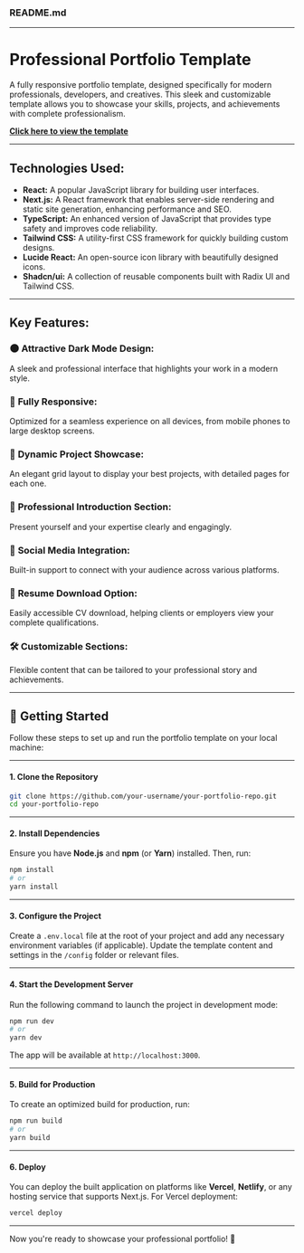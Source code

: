 ### README.md

---

# Professional Portfolio Template

A fully responsive portfolio template, designed specifically for modern professionals, developers, and creatives. This sleek and customizable template allows you to showcase your skills, projects, and achievements with complete professionalism.

[**Click here to view the template**](https://portfolio-two-phi-37.vercel.app/projects)

---

## Technologies Used:
- **React:** A popular JavaScript library for building user interfaces.
- **Next.js:** A React framework that enables server-side rendering and static site generation, enhancing performance and SEO.
- **TypeScript:** An enhanced version of JavaScript that provides type safety and improves code reliability.
- **Tailwind CSS:** A utility-first CSS framework for quickly building custom designs.
- **Lucide React:** An open-source icon library with beautifully designed icons.
- **Shadcn/ui:** A collection of reusable components built with Radix UI and Tailwind CSS.

---

## Key Features:
### 🌑 **Attractive Dark Mode Design:**  
A sleek and professional interface that highlights your work in a modern style.

### 📱 **Fully Responsive:**  
Optimized for a seamless experience on all devices, from mobile phones to large desktop screens.

### 💼 **Dynamic Project Showcase:**  
An elegant grid layout to display your best projects, with detailed pages for each one.

### 👤 **Professional Introduction Section:**  
Present yourself and your expertise clearly and engagingly.

### 🔗 **Social Media Integration:**  
Built-in support to connect with your audience across various platforms.

### 📄 **Resume Download Option:**  
Easily accessible CV download, helping clients or employers view your complete qualifications.

### 🛠️ **Customizable Sections:**  
Flexible content that can be tailored to your professional story and achievements.

---

## 🚀 **Getting Started**

Follow these steps to set up and run the portfolio template on your local machine:

---

#### **1. Clone the Repository**
```bash
git clone https://github.com/your-username/your-portfolio-repo.git
cd your-portfolio-repo
```

---

#### **2. Install Dependencies**
Ensure you have **Node.js** and **npm** (or **Yarn**) installed. Then, run:
```bash
npm install
# or
yarn install
```

---

#### **3. Configure the Project**
Create a `.env.local` file at the root of your project and add any necessary environment variables (if applicable). Update the template content and settings in the `/config` folder or relevant files.

---

#### **4. Start the Development Server**
Run the following command to launch the project in development mode:
```bash
npm run dev
# or
yarn dev
```

The app will be available at `http://localhost:3000`.

---

#### **5. Build for Production**
To create an optimized build for production, run:
```bash
npm run build
# or
yarn build
```

---

#### **6. Deploy**
You can deploy the built application on platforms like **Vercel**, **Netlify**, or any hosting service that supports Next.js. For Vercel deployment:

```bash
vercel deploy
```

---

Now you're ready to showcase your professional portfolio! 🌟
